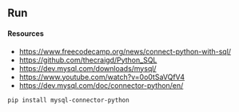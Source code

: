 ## Run

#### Resources 
- https://www.freecodecamp.org/news/connect-python-with-sql/
- https://github.com/thecraigd/Python_SQL
- https://dev.mysql.com/downloads/mysql/
- https://www.youtube.com/watch?v=0o0tSaVQfV4
- https://dev.mysql.com/doc/connector-python/en/

```bash
pip install mysql-connector-python
```

